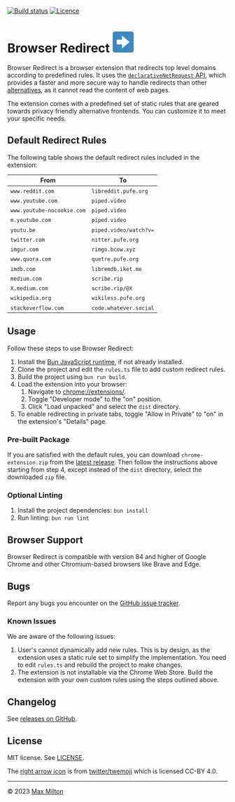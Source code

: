 [![Build status](https://img.shields.io/github/actions/workflow/status/maxmilton/browser-redirect/ci.yml?branch=master)](https://github.com/maxmilton/browser-redirect/actions)
[![Licence](https://img.shields.io/github/license/maxmilton/browser-redirect.svg)](https://github.com/maxmilton/browser-redirect/blob/master/LICENSE)

# Browser Redirect ![](./static/icon48.png)

Browser Redirect is a browser extension that redirects top level domains according to predefined rules. It uses the [`declarativeNetRequest` API](https://developer.chrome.com/docs/extensions/reference/declarativeNetRequest/), which provides a faster and more secure way to handle redirects than other [alternatives](https://github.com/libredirect/browser_extension), as it cannot read the content of web pages.

The extension comes with a predefined set of static rules that are geared towards privacy friendly alternative frontends. You can customize it to meet your specific needs.

## Default Redirect Rules

The following table shows the default redirect rules included in the extension:

| From                       | To                     |
| -------------------------- | ---------------------- |
| `www.reddit.com`           | `libreddit.pufe.org`   |
| `www.youtube.com`          | `piped.video`          |
| `www.youtube-nocookie.com` | `piped.video`          |
| `m.youtube.com`            | `piped.video`          |
| `youtu.be`                 | `piped.video/watch?v=` |
| `twitter.com`              | `nitter.pufe.org`      |
| `imgur.com`                | `rimgo.bcow.xyz`       |
| `www.quora.com`            | `quetre.pufe.org`      |
| `imdb.com`                 | `libremdb.iket.me`     |
| `medium.com`               | `scribe.rip`           |
| `X.medium.com`             | `scribe.rip/@X`        |
| `wikipedia.org`            | `wikiless.pufe.org`    |
| `stackoverflow.com`        | `code.whatever.social` |

<!--
Disabled/alternatives:
| `www.reddit.com`           | `teddit.net`           |
| `twitter.com`              | `nitter.net`           |
| `www.quora.com`            | `quetre.iket.me`       |
| `github.com`               | `gh.odyssey346.dev`    |
| `translate.google.com`     | `lingva.ml             |
-->

## Usage

Follow these steps to use Browser Redirect:

1. Install the [Bun JavaScript runtime](https://bun.sh), if not already installed.
1. Clone the project and edit the `rules.ts` file to add custom redirect rules.
1. Build the project using `bun run build`.
1. Load the extension into your browser:
   1. Navigate to <chrome://extensions/>.
   1. Toggle "Developer mode" to the "on" position.
   1. Click "Load unpacked" and select the `dist` directory.
1. To enable redirecting in private tabs, toggle "Allow in Private" to "on" in the extension's "Details" page.

### Pre-built Package

If you are satisfied with the default rules, you can download `chrome-extension.zip` from the [latest release](https://github.com/maxmilton/browser-redirect/releases/latest). Then follow the instructions above starting from step 4, except instead of the `dist` directory, select the downloaded `zip` file.

### Optional Linting

1. Install the project dependencies: `bun install`
1. Run linting: `bun run lint`

## Browser Support

Browser Redirect is compatible with version 84 and higher of Google Chrome and other Chromium-based browsers like Brave and Edge.

## Bugs

Report any bugs you encounter on the [GitHub issue tracker](https://github.com/maxmilton/browser-redirect/issues).

### Known Issues

We are aware of the following issues:

1. User's cannot dynamically add new rules. This is by design, as the extension uses a static rule set to simplify the implementation. You need to edit `rules.ts` and rebuild the project to make changes.
1. The extension is not installable via the Chrome Web Store. Build the extension with your own custom rules using the steps outlined above.

## Changelog

See [releases on GitHub](https://github.com/maxmilton/browser-redirect/releases).

## License

MIT license. See [LICENSE](https://github.com/maxmilton/browser-redirect/blob/master/LICENSE).

The [right arrow icon](https://github.com/twitter/twemoji/blob/master/assets/svg/27a1.svg) is from [twitter/twemoji](https://github.com/twitter/twemoji) which is licensed CC-BY 4.0.

---

© 2023 [Max Milton](https://maxmilton.com)
